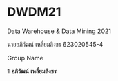 # DWDM21
Data Warehouse &amp; Data Mining 2021

นายอภิวัฒน์ เหลี่ยมสิงขร 623020545-4

Group Name

1 **อภิวัฒน์** **เหลี่ยมสิงขร**
